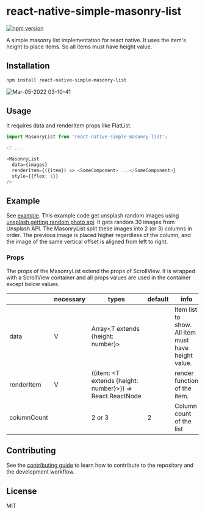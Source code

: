 # react-native-simple-masonry-list
[![npm version](https://badge.fury.io/js/react-native-simple-masonry-list.svg)](https://badge.fury.io/js/react-native-simple-masonry-list)

A simple masonry list implementation for react native. It uses the item's height to place items. So all items must have height value.

## Installation

```sh
npm install react-native-simple-masonry-list
```

![Mar-05-2022 03-10-41](https://user-images.githubusercontent.com/17980230/156818651-c0f5ab3f-2612-43d8-8725-1d6e49a5ee45.gif)

## Usage

It requires data and renderItem props like FlatList.

```typescript
import MasonryList from 'react-native-simple-masonry-list';

// ...

<MasonryList
  data={images}
  renderItem={({item}) => <SomeComponent> ...</SomeComponent>}
  style={{flex: 1}}
/>

```

## Example

See [example](example/src/App.tsx). This example code get unsplash random images using [unsplash getting random photo api](https://unsplash.com/documentation#get-a-random-photo).  It gets random 30 images from Unsplash API. The MasonryList split these images into 2 (or 3) columns in order. The previous image is placed higher regardless of the column, and the image of the same vertical offset is aligned from left to right.

### Props

The props of the MasonryList extend the props of ScrollView. It is wrapped with a ScrollView container and all props values are used in the container except below values.

|             | necessary | types                                                     | default | info                                                |
| ----------- | --------- | --------------------------------------------------------- | ------- | --------------------------------------------------- |
| data        | V         | Array<T extends {height: number}>                         |         | Item list to show. All item must have height value. |
| renderItem  | V         | ({item: <T extends {height: number}>}) => React.ReactNode |         | render function of the item.                        |
| columnCount |           | 2 or 3                                                    | 2       | Column count of the list                            |

## Contributing

See the [contributing guide](CONTRIBUTING.md) to learn how to contribute to the repository and the development workflow.

## License

MIT
